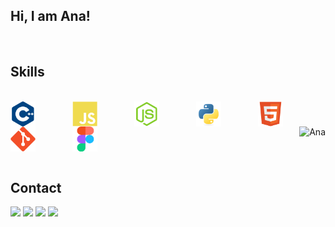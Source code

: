 ## Hi, I am Ana! 
</br>

 <!-- <div>
  <a href="https://github.com/ NaClara117">
   <img align="center" height="170" src="https://github-readme-stats.vercel.app/api?username= NaClara117&show_icons=true&icon_color=d35482&title_color=d35482&text_color=39290f&border_radius=10&bg_color=f0e0c5&rank_icon=percentile&border_color=d35482&ring_color=b62f60&include_all_commits=true&custom_title=🌸Estatísticas🌸"/>
   <img align="center" height="170" src="https://github-readme-stats.vercel.app/api?username= NaClara117"/>
  <img align="center" src="https://github-readme-stats.vercel.app/api/top-langs/?username= NaClara117&title_color=d35482&text_color=39290f&border_radius=5&bg_color=f0e0c5&border_color=d35482&custom_title=🌸Linguagens🌸&langs_count=6&layout=compact"/>
</div> -->
 
 ## Skills
<div style="display: inline_block"><br>
  <img height="40" align="center" alt="Cplusplus" height="30" width="40" src="https://raw.githubusercontent.com/devicons/devicon/master/icons/cplusplus/cplusplus-plain.svg">
 &nbsp;&nbsp;&nbsp;&nbsp;&nbsp;&nbsp;&nbsp;&nbsp;&nbsp;&nbsp;&nbsp;&nbsp;&nbsp;
  <img height="40" align="center" alt="JavaScript" height="30" width="40" src="https://raw.githubusercontent.com/devicons/devicon/master/icons/javascript/javascript-plain.svg">
 &nbsp;&nbsp;&nbsp;&nbsp;&nbsp;&nbsp;&nbsp;&nbsp;&nbsp;&nbsp;&nbsp;&nbsp;&nbsp;
  <img height="40" align="center" alt="NodeJS" height="30" width="40" src="https://raw.githubusercontent.com/devicons/devicon/master/icons/nodejs/nodejs-plain.svg">
 &nbsp;&nbsp;&nbsp;&nbsp;&nbsp;&nbsp;&nbsp;&nbsp;&nbsp;&nbsp;&nbsp;&nbsp;&nbsp;
  <img height="40" align="center" alt="Python" height="30" width="40" src="https://raw.githubusercontent.com/devicons/devicon/master/icons/python/python-original.svg">
 &nbsp;&nbsp;&nbsp;&nbsp;&nbsp;&nbsp;&nbsp;&nbsp;&nbsp;&nbsp;&nbsp;&nbsp;&nbsp;
  <img height="40" align="center" alt="HTML" height="30" width="40" src="https://raw.githubusercontent.com/devicons/devicon/master/icons/html5/html5-original.svg">
 &nbsp;&nbsp;&nbsp;&nbsp;&nbsp;&nbsp;&nbsp;&nbsp;&nbsp;&nbsp;&nbsp;&nbsp;&nbsp;

  <img height="40" align="center" alt="Git" height="30" width="40" src="https://raw.githubusercontent.com/devicons/devicon/master/icons/git/git-plain.svg">
  &nbsp;&nbsp;&nbsp;&nbsp;&nbsp;&nbsp;&nbsp;&nbsp;&nbsp;&nbsp;&nbsp;&nbsp;&nbsp;
  <img height="40" align="center" alt="Figma" height="30" width="40" src="https://raw.githubusercontent.com/devicons/devicon/master/icons/figma/figma-original.svg">
 &nbsp;&nbsp;&nbsp;
  <img align="right" height="180em" alt="Ana" src="https://cdn.discordapp.com/attachments/1116041450300391427/1123290876362371164/myGif.gif">
</div>
  
</br>

## Contact 
<div> 
  <a href="https://www.linkedin.com/in/ NaClara117" target="_blank"><img src="https://img.shields.io/badge/-LinkedIn-%0073B1CC?style=for-the-badge&logo=linkedin&logoColor=white" target="_blank"></a> 
  <a href="https://twitter.com/naclara117" target="_blank"><img src="https://img.shields.io/badge/-Twitter-%1D9BF0F7?style=for-the-badge&logo=twitter&logoColor=white" target="_blank"></a>
  <a href="https://instagram.com/naclara117" target="_blank"><img src="https://img.shields.io/badge/-Instagram-%FE39A9FA?style=for-the-badge&logo=instagram&logoColor=white" target="_blank"></a>
  <a href = "mailto: analves.ax@gmail.com"><img src="https://img.shields.io/badge/-Gmail-%D03F36FC?style=for-the-badge&logo=gmail&logoColor=white" target="_blank"></a>
 </br>
</br>
 

 
</div>
